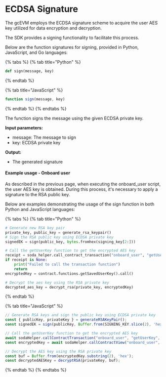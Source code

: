 # ECDSA Signature

The gcEVM employs the ECDSA signature scheme to acquire the user AES key utilized for data encryption and decryption.

The SDK provides a signing functionality to facilitate this process.

Below are the function signatures for signing, provided in Python, JavaScript, and Go languages:

{% tabs %}
{% tab title="Python" %}
```python
def sign(message, key)
```
{% endtab %}

{% tab title="JavaScript" %}
```javascript
function sign(message, key) 
```
{% endtab %}
{% endtabs %}

The function signs the message using the given ECDSA private key.

**Input parameters:**

* message: The message to sign
* key: ECDSA private key

**Output:**

* The generated signature

#### Example usage - Onboard user

As described in the previous page, when executing the onboard\_user script, the user AES key is obtained. During this process, it's necessary to apply a signature to the RSA public key.

Below are examples demonstrating the usage of the sign function in both Python and JavaScript languages:

{% tabs %}
{% tab title="Python" %}
```python
# Generate new RSA key pair
private_key, public_key = generate_rsa_keypair()
# Sign the RSA public key using ECDSA private key
signedEK = sign(public_key, bytes.fromhex(signing_key[2:]))

# Call the getUserKey function to get the encrypted AES key
receipt = soda_helper.call_contract_transaction("onboard_user", "getUserKey", func_args=[public_key, signedEK])
if receipt is None:
    print("Failed to call the transaction function")
    return
encryptedKey = contract.functions.getSavedUserKey().call()

# Decrypt the aes key using the RSA private key
decrypted_aes_key = decrypt_rsa(private_key, encryptedKey)
```
{% endtab %}

{% tab title="JavaScript" %}
```javascript
// Generate RSA keys and sign the public key using ECDSA private key
const { publicKey, privateKey } = generateRSAKeyPair();
const signedEK = sign(publicKey, Buffer.from(SIGNING_KEY.slice(2), 'hex'));

// Call the getUserKey function to get the encrypted AES key
await sodaHelper.callContractTransaction("onboard_user", "getUserKey", [publicKey, signedEK]);
const encryptedKey = await sodaHelper.callContractView("onboard_user", "getSavedUserKey")

// Decrypt the AES key using the RSA private key
const buf = Buffer.from(encryptedKey.substring(2), 'hex');
const decryptedAESKey = decryptRSA(privateKey, buf);
```
{% endtab %}
{% endtabs %}
